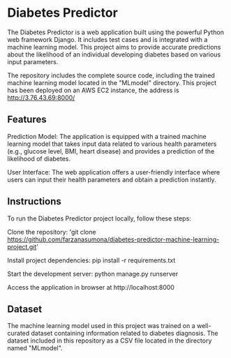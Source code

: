 <h1>Diabetes Predictor</h1>

The Diabetes Predictor is a web application built using the powerful Python web framework Django. It includes test cases and is integrated with a machine learning model. This project aims to provide accurate predictions about the likelihood of an individual developing diabetes based on various input parameters.

The repository includes the complete source code, including the trained machine learning model located in the "MLmodel" directory. This project has been deployed on an AWS EC2 instance, the address is http://3.76.43.69:8000/ 

<h2>Features</h2>

Prediction Model: The application is equipped with a trained machine learning model that takes input data related to various health parameters (e.g., glucose level, BMI, heart disease) and provides a prediction of the likelihood of diabetes.

User Interface: The web application offers a user-friendly interface where users can input their health parameters and obtain a prediction instantly.

<h2>Instructions</h2>

To run the Diabetes Predictor project locally, follow these steps:

Clone the repository: 'git clone https://github.com/farzanasumona/diabetes-predictor-machine-learning-project.git'

Install project dependencies: pip install -r requirements.txt

Start the development server: python manage.py runserver

Access the application in browser at http://localhost:8000

<h2>Dataset</h2>

The machine learning model used in this project was trained on a well-curated dataset containing information related to diabetes diagnosis. The dataset included in this repository as a CSV file located in the directory named "MLmodel". 
